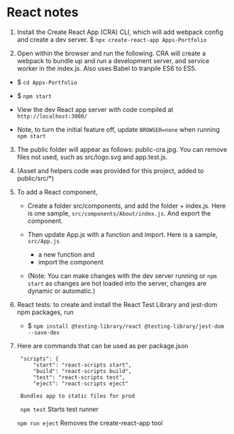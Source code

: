 # React notes

1.  Install the Create React App (CRA) CLI, which will add webpack config and create a dev server.
    $ `npx create-react-app Apps-Portfolio`

2. Open within the browser and run the following. CRA will create a webpack to bundle up and run a development server, and service worker in the index.js. Also uses Babel to tranpile ES6 to ES5.

- $ `cd Apps-Portfolio`
- $ `npm start`

- View the dev React app server with code compiled at  `http://localhost:3000/`

- Note, to turn the initial feature off, update `BROWSER=none` when running `npm start`

3. The public folder will appear as follows: public-cra.jpg. 
You can remove files not used, such as src/logo.svg and app.test.js.

4. (Asset and helpers code was provided for this project, added to public/src/*)

5. To add a React component,

    * Create a folder src/components, and add the folder + index.js. Here is one sample, `src/components/About/index.js`. And export the component.

    * Then update App.js with a function and import. Here is a sample, `src/App.js`
        * a new function and 
        * import the component

    * (Note: You can make changes with the dev server running or `npm start` as changes are hot loaded into the server, changes are dynamic or automatic.)

6. React tests: to create and install the React Test Library and jest-dom npm packages, run

    * $ `npm install @testing-library/react @testing-library/jest-dom --save-dev`



0. Here are commands that can be used as per package.json

        "scripts": {
            "start": "react-scripts start",
            "build": "react-scripts build",
            "test": "react-scripts test",
            "eject": "react-scripts eject" 

        Bundles app to static files for prod

    ` npm test`
        Starts test runner

    `npm run eject`
        Removes the create-react-app tool

            